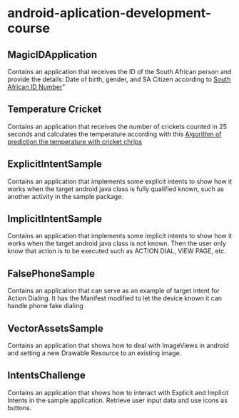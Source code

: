 # android-aplication-development-course

## MagicIDApplication
Contains an application that receives the ID of the South African person and provide the details: Date of birth, gender, and SA Citizen according to [South African ID Number](https://www.westerncape.gov.za/sites/www.westerncape.gov.za/files/sa-id-number-new.png)"

## Temperature Cricket
Contains an application that receives the number of crickets counted in 25 seconds and calculates the temperature according with this [Algorithm of prediction the temperature with cricket chrips](https://www.almanac.com/content/predict-temperature-cricket-chirps)

## ExplicitIntentSample
Contains an application that implements some explicit intents to show how it works when the target android java class is fully qualified known, such as another activity in the sample package.

## ImplicitIntentSample
Contains an application that implements some implicit intents to show how it works when the target android java class is not known. Then the user only know that action is to be executed such as ACTION DIAL, VIEW PAGE, etc.

## FalsePhoneSample
Contains an application that can serve as an example of target intent for Action Dialing. It has the Manifest modified to let the device known it can handle phone fake dialing

## VectorAssetsSample
Contains an application that shows how to deal with ImageViews in android and setting a new Drawable Resource to an existing image.

## IntentsChallenge
Contains an application that shows how to interact with Explicit and Implicit Intents in the sample application. Retrieve user input data and use icons as buttons.
